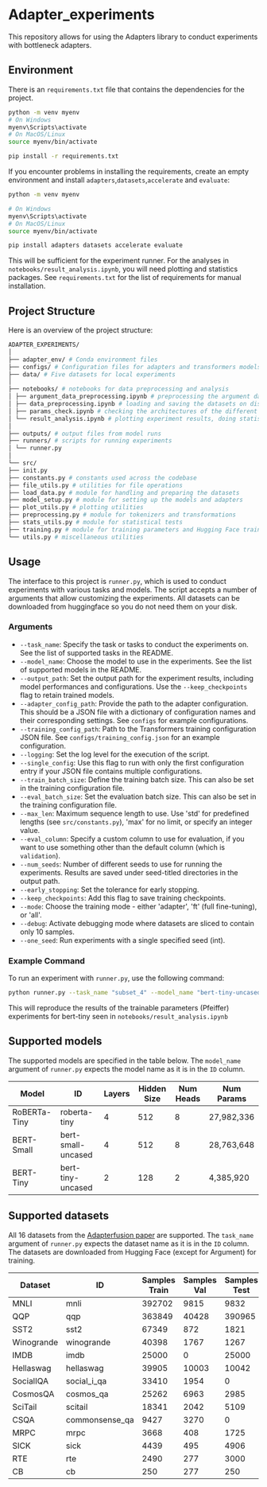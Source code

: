# Adapter_experiments

This repository allows for using the Adapters library to conduct experiments with bottleneck adapters.

## Environment

There is an `requirements.txt` file that contains the dependencies for the project.

```bash
python -m venv myenv
# On Windows
myenv\Scripts\activate
# On MacOS/Linux
source myenv/bin/activate

pip install -r requirements.txt
```


If you encounter problems in installing the requirements, create an empty environment and install `adapters`,`datasets`,`accelerate` and `evaluate`:

```bash
python -m venv myenv

# On Windows
myenv\Scripts\activate
# On MacOS/Linux
source myenv/bin/activate

pip install adapters datasets accelerate evaluate
```

This will be sufficient for the experiment runner. For the analyses in ```notebooks/result_analysis.ipynb```, you will need plotting and statistics packages. See ```requirements.txt``` for the list of requirements for manual installation.

## Project Structure
Here is an overview of the project structure:
```bash
ADAPTER_EXPERIMENTS/
│
├── adapter_env/ # Conda environment files
├── configs/ # Configuration files for adapters and transformers models
├── data/ # Five datasets for local experiments
│
├── notebooks/ # notebooks for data preprocessing and analysis
│ ├── argument_data_preprocessing.ipynb # preprocessing the argument dataset
│ ├── data_preprocessing.ipynb # loading and saving the datasets on disk
│ ├── params_check.ipynb # checking the architectures of the different models
│ └── result_analysis.ipynb # plotting experiment results, doing statistical tests
│
├── outputs/ # output files from model runs
├── runners/ # scripts for running experiments
│ └── runner.py
│
└── src/ 
├── init.py
├── constants.py # constants used across the codebase
├── file_utils.py # utilities for file operations
├── load_data.py # module for handling and preparing the datasets
├── model_setup.py # module for setting up the models and adapters
├── plot_utils.py # plotting utilities
├── preprocessing.py # module for tokenizers and transformations
├── stats_utils.py # module for statistical tests
├── training.py # module for training parameters and Hugging Face trainer
└── utils.py # miscellaneous utilities
```

## Usage

The interface to this project is `runner.py`, which is used to conduct experiments with various tasks and models. The script accepts a number of arguments that allow customizing the experiments. All datasets can be downloaded from huggingface so you do not need them on your disk.

### Arguments

- `--task_name`: Specify the task or tasks to conduct the experiments on. See the list of supported tasks in the README.
- `--model_name`: Choose the model to use in the experiments. See the list of supported models in the README.
- `--output_path`: Set the output path for the experiment results, including model performances and configurations. Use the `--keep_checkpoints` flag to retain trained models.
- `--adapter_config_path`: Provide the path to the adapter configuration. This should be a JSON file with a dictionary of configuration names and their corresponding settings. See `configs` for example configurations.
- `--training_config_path`: Path to the Transformers training configuration JSON file. See `configs/training_config.json` for an example configuration.
- `--logging`: Set the log level for the execution of the script.
- `--single_config`: Use this flag to run with only the first configuration entry if your JSON file contains multiple configurations.
- `--train_batch_size`: Define the training batch size. This can also be set in the training configuration file.
- `--eval_batch_size`: Set the evaluation batch size. This can also be set in the training configuration file.
- `--max_len`: Maximum sequence length to use. Use 'std' for predefined lengths (see ```src/constants.py```), 'max' for no limit, or specify an integer value.
- `--eval_column`: Specify a custom column to use for evaluation, if you want to use something other than the default column (which is `validation`).
- `--num_seeds`: Number of different seeds to use for running the experiments. Results are saved under seed-titled directories in the output path.
- `--early_stopping`: Set the tolerance for early stopping.
- `--keep_checkpoints`: Add this flag to save training checkpoints.
- `--mode`: Choose the training mode - either 'adapter', 'ft' (full fine-tuning), or 'all'.
- `--debug`: Activate debugging mode where datasets are sliced to contain only 10 samples.
- `--one_seed`: Run experiments with a single specified seed (int).

### Example Command

To run an experiment with `runner.py`, use the following command:

```bash
python runner.py --task_name "subset_4" --model_name "bert-tiny-uncased" --output_path "../outputs" --adapter_config_path "./src/configs/pfeiffer_128.json" --training_config_path "./src/configs/training_config.json" --max_len 256 --mode "all"
```

This will reproduce the results of the trainable parameters (Pfeiffer) experiments for bert-tiny seen in ```notebooks/result_analysis.ipynb```

## Supported models

The supported models are specified in the table below. The ```model_name``` argument of ```runner.py``` expects the model name as it is in the ```ID``` column.

| Model        | ID | Layers | Hidden Size | Num Heads | Num Params  |
|--------------|----|--------|-------------|-----------|-------------|
| RoBERTa-Tiny |roberta-tiny| 4      | 512         | 8         | 27,982,336  |
| BERT-Small   |bert-small-uncased| 4      | 512         | 8         | 28,763,648  |
| BERT-Tiny    |bert-tiny-uncased| 2      | 128         | 2         | 4,385,920   |


## Supported datasets

All 16 datasets from the [Adapterfusion paper](https://arxiv.org/pdf/2005.00247.pdf) are supported. The ```task_name``` argument of ```runner.py``` expects the dataset name as it is in the ```ID``` column. The datasets are downloaded from Hugging Face (except for Argument) for training.

| Dataset | ID | Samples Train | Samples Val| Samples Test |
|---------|----------|-------------|--------------------|---------------|
|MNLI| mnli |  392702|  9815|  9832|
|QQP| qqp |  363849|  40428|  390965|
|SST2| sst2 |  67349|  872|  1821|
|Winogrande|  winogrande | 40398|1767|1267 |
|IMDB| imdb|  25000|  0|  25000|
|Hellaswag|hellaswag| 39905|10003|10042 |
|SocialIQA| social_i_qa|  33410|  1954|  0|
|CosmosQA|  cosmos_qa|  25262|  6963|  2985|
|SciTail| scitail|  18341|  2042|  5109|
|CSQA| commonsense_qa|  9427|  3270|  0|
|MRPC| mrpc|  3668|  408|  1725|
|SICK| sick|  4439|  495|  4906|
|RTE| rte |  2490|  277|  3000|
|CB| cb |  250|  277|  250|
